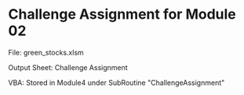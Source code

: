 # Challenge Assignment for Module 02

File: green_stocks.xlsm

Output Sheet: Challenge Assignment

VBA: Stored in Module4 under SubRoutine "ChallengeAssignment"
